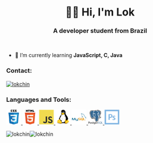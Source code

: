<h1 align="center">👋🏻 Hi, I'm Lok</h1>
<h3 align="center">A developer student from Brazil</h3><br>

- 🌳 I’m currently learning **JavaScript, C, Java**

<h3 align="left">Contact:</h3>
<p align="left">
<a href="mailto:brunosl733@gmail.com" target="blank"><img align="center" src="https://raw.githubusercontent.com/simple-icons/simple-icons/develop/icons/googlemessages.svg" alt="lokchin" height="30" width="40" /></a>
</p>

<h3 align="left">Languages and Tools:</h3>
<p align="left"> <a href="https://www.w3schools.com/css/" target="_blank" rel="noreferrer"> <img src="https://raw.githubusercontent.com/devicons/devicon/master/icons/css3/css3-original-wordmark.svg" alt="css3" width="40" height="40"/> </a> <a href="https://www.w3.org/html/" target="_blank" rel="noreferrer"> <img src="https://raw.githubusercontent.com/devicons/devicon/master/icons/html5/html5-original-wordmark.svg" alt="html5" width="40" height="40"/> </a> <a href="https://developer.mozilla.org/en-US/docs/Web/JavaScript" target="_blank" rel="noreferrer"> <img src="https://raw.githubusercontent.com/devicons/devicon/master/icons/javascript/javascript-original.svg" alt="javascript" width="40" height="40"/> </a> <a href="https://www.linux.org/" target="_blank" rel="noreferrer"> <img src="https://raw.githubusercontent.com/devicons/devicon/master/icons/linux/linux-original.svg" alt="linux" width="40" height="40"/> </a> <a href="https://www.mysql.com/" target="_blank" rel="noreferrer"> <img src="https://raw.githubusercontent.com/devicons/devicon/master/icons/mysql/mysql-original-wordmark.svg" alt="mysql" width="40" height="40"/> </a> <a href="https://www.postgresql.org" target="_blank" rel="noreferrer"> <img src="https://raw.githubusercontent.com/devicons/devicon/master/icons/postgresql/postgresql-original-wordmark.svg" alt="postgresql" width="40" height="40"/> </a> <a href="https://www.photoshop.com/en" target="_blank" rel="noreferrer"> <img src="https://raw.githubusercontent.com/devicons/devicon/master/icons/photoshop/photoshop-line.svg" alt="photoshop" width="40" height="40"/> </a> </p>

<p float="left"><img width="350" height="130" src="https://github-readme-stats.vercel.app/api/top-langs?username=lokchin&show_icons=true&locale=en&layout=compact" alt="lokchin" /><img width="350" height="130" src="https://github-readme-stats.vercel.app/api?username=lokchin&show_icons=true&locale=en" alt="lokchin" /></p>
